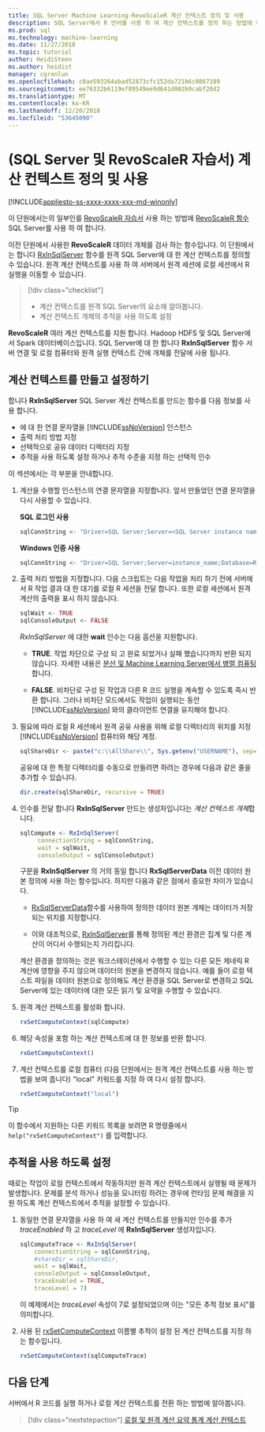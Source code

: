 ```yaml
---
title: SQL Server Machine Learning-RevoScaleR 계산 컨텍스트 정의 및 사용
description: SQL Server에서 R 언어를 사용 하 여 계산 컨텍스트를 정의 하는 방법에 대 한 연습 자습서입니다.
ms.prod: sql
ms.technology: machine-learning
ms.date: 11/27/2018
ms.topic: tutorial
author: HeidiSteen
ms.author: heidist
manager: cgronlun
ms.openlocfilehash: c0ae593264abad52873cfc152da721b6c0867109
ms.sourcegitcommit: ee76332b6119ef89549ee9d641d002b9cabf20d2
ms.translationtype: MT
ms.contentlocale: ko-KR
ms.lasthandoff: 12/20/2018
ms.locfileid: "53645090"
---
```

# <a name="define-and-use-compute-contexts-sql-server-and-revoscaler-tutorial"></a>(SQL Server 및 RevoScaleR 자습서) 계산 컨텍스트 정의 및 사용
[!INCLUDE[appliesto-ss-xxxx-xxxx-xxx-md-winonly](../../includes/appliesto-ss-xxxx-xxxx-xxx-md-winonly.md)]

이 단원에서는의 일부인를 [RevoScaleR 자습서](deepdive-data-science-deep-dive-using-the-revoscaler-packages.md) 사용 하는 방법에 [RevoScaleR 함수](https://docs.microsoft.com/machine-learning-server/r-reference/revoscaler/revoscaler) SQL Server를 사용 하 여 합니다.

이전 단원에서 사용한 **RevoScaleR** 데이터 개체를 검사 하는 함수입니다. 이 단원에서는 합니다 [RxInSqlServer](https://docs.microsoft.com/machine-learning-server/r-reference/revoscaler/rxinsqlserver) 함수를 원격 SQL Server에 대 한 계산 컨텍스트를 정의할 수 있습니다. 원격 계산 컨텍스트를 사용 하 여 서버에서 원격 세션에 로컬 세션에서 R 실행을 이동할 수 있습니다. 

> [!div class="checklist"]
> * 계산 컨텍스트를 원격 SQL Server의 요소에 알아봅니다.
> * 계산 컨텍스트 개체의 추적을 사용 하도록 설정

**RevoScaleR** 여러 계산 컨텍스트를 지원 합니다. Hadoop HDFS 및 SQL Server에서 Spark 데이터베이스입니다. SQL Server에 대 한 합니다 **RxInSqlServer** 함수 서버 연결 및 로컬 컴퓨터와 원격 실행 컨텍스트 간에 개체를 전달에 사용 됩니다.

## <a name="create-and-set-a-compute-context"></a>계산 컨텍스트를 만들고 설정하기

합니다 **RxInSqlServer** SQL Server 계산 컨텍스트를 만드는 함수를 다음 정보를 사용 합니다.

+ 에 대 한 연결 문자열을 [!INCLUDE[ssNoVersion](../../includes/ssnoversion-md.md)] 인스턴스
+ 출력 처리 방법 지정
+ 선택적으로 공유 데이터 디렉터리 지정
+ 추적을 사용 하도록 설정 하거나 추적 수준을 지정 하는 선택적 인수

이 섹션에서는 각 부분을 안내합니다.

1. 계산을 수행할 인스턴스의 연결 문자열을 지정합니다. 앞서 만들었던 연결 문자열을 다시 사용할 수 있습니다.

    **SQL 로그인 사용**

    ```R
    sqlConnString <- "Driver=SQL Server;Server=<SQL Server instance name>; Database=<database name>;Uid=<SQL user nme>;Pwd=<password>"
      ```

    **Windows 인증 사용**

    ```R
    sqlConnString <- "Driver=SQL Server;Server=instance_name;Database=RevoDeepDive;Trusted_Connection=True"
    ```
    
2. 출력 처리 방법을 지정합니다. 다음 스크립트는 다음 작업을 처리 하기 전에 서버에서 R 작업 결과 대 한 대기를 로컬 R 세션을 전달 합니다. 또한 로컬 세션에서 원격 계산의 출력을 표시 하지 않습니다.
  
    ```R
    sqlWait <- TRUE
    sqlConsoleOutput <- FALSE
    ```
  
    *RxInSqlServer* 에 대한 **wait** 인수는 다음 옵션을 지원합니다.
  
    -   **TRUE**. 작업 차단으로 구성 되 고 완료 되었거나 실패 했습니다까지 반환 되지 않습니다.  자세한 내용은 [분산 및 Machine Learning Server에서 병렬 컴퓨팅](https://docs.microsoft.com/machine-learning-server/r/how-to-revoscaler-distributed-computing)합니다.
  
    -   **FALSE**. 비차단로 구성 된 작업과 다른 R 코드 실행을 계속할 수 있도록 즉시 반환 합니다. 그러나 비차단 모드에서도 작업이 실행되는 동안 [!INCLUDE[ssNoVersion](../../includes/ssnoversion-md.md)] 와의 클라이언트 연결을 유지해야 합니다.

3. 필요에 따라 로컬 R 세션에서 원격 공유 사용을 위해 로컬 디렉터리의 위치를 지정 [!INCLUDE[ssNoVersion](../../includes/ssnoversion-md.md)] 컴퓨터와 해당 계정.

    ```R
    sqlShareDir <- paste("c:\\AllShare\\", Sys.getenv("USERNAME"), sep="")
    ```
    
   공유에 대 한 특정 디렉터리를 수동으로 만들려면 하려는 경우에 다음과 같은 줄을 추가할 수 있습니다.

    ```R
    dir.create(sqlShareDir, recursive = TRUE)
    ```

4. 인수를 전달 합니다 **RxInSqlServer** 만드는 생성자입니다는 *계산 컨텍스트 개체*합니다.

    ```R
    sqlCompute <- RxInSqlServer(  
         connectionString = sqlConnString,
         wait = sqlWait,
         consoleOutput = sqlConsoleOutput)
    ```
    
    구문을 **RxInSqlServer** 의 거의 동일 합니다 **RxSqlServerData** 이전 데이터 원본 정의에 사용 하는 함수입니다. 하지만 다음과 같은 점에서 중요한 차이가 있습니다.
      
    - [RxSqlServerData](https://docs.microsoft.com/machine-learning-server/r-reference/revoscaler/rxsqlserverdata)함수를 사용하여 정의한 데이터 원본 개체는 데이터가 저장되는 위치를 지정합니다.
    
    - 이와 대조적으로, [RxInSqlServer](https://docs.microsoft.com/machine-learning-server/r-reference/revoscaler/rxinsqlserver)를 통해 정의된 계산 환경은 집계 및 다른 계산이 어디서 수행되는지 가리킵니다.
    
    계산 환경을 정의하는 것은 워크스테이션에서 수행할 수 있는 다른 모든 제네릭 R 계산에 영향을 주지 않으며 데이터의 원본을 변경하지 않습니다. 예를 들어 로컬 텍스트 파일을 데이터 원본으로 정의해도 계산 환경을 SQL Server로 변경하고 SQL Server에 있는 데이터에 대한 모든 읽기 및 요약을 수행할 수 있습니다.

5. 원격 계산 컨텍스트를 활성화 합니다.

    ```R
    rxSetComputeContext(sqlCompute)
    ```

6. 해당 속성을 포함 하는 계산 컨텍스트에 대 한 정보를 반환 합니다.

    ```R
    rxGetComputeContext()
    ```

7. 계산 컨텍스트를 로컬 컴퓨터 (다음 단원에서는 원격 계산 컨텍스트를 사용 하는 방법을 보여 줍니다) "local" 키워드를 지정 하 여 다시 설정 합니다.

    ```R
    rxSetComputeContext("local")
    ```

> [!Tip]
> 이 함수에서 지원하는 다른 키워드 목록을 보려면 R 명령줄에서 `help("rxSetComputeContext")` 를 입력합니다.

## <a name="enable-tracing"></a>추적을 사용 하도록 설정

때로는 작업이 로컬 컨텍스트에서 작동하지만 원격 계산 컨텍스트에서 실행될 때 문제가 발생합니다. 문제를 분석 하거나 성능을 모니터링 하려는 경우에 런타임 문제 해결을 지원 하도록 계산 컨텍스트에서 추적을 설정할 수 있습니다.

1. 동일한 연결 문자열을 사용 하 여 새 계산 컨텍스트를 만들지만 인수를 추가 *traceEnabled* 하 고 *traceLevel* 에 **RxInSqlServer** 생성자입니다.

    ```R
    sqlComputeTrace <- RxInSqlServer(
        connectionString = sqlConnString,
        #shareDir = sqlShareDir,
        wait = sqlWait,
        consoleOutput = sqlConsoleOutput,
        traceEnabled = TRUE,
        traceLevel = 7)
    ```
  
   이 예제에서는 *traceLevel* 속성이 7로 설정되었으며 이는 "모든 추적 정보 표시"를 의미합니다.

2. 사용 된 [rxSetComputeContext](https://docs.microsoft.com/machine-learning-server/r-reference/revoscaler/rxsetcomputecontext) 이름별 추적이 설정 된 계산 컨텍스트를 지정 하는 함수입니다.

    ```R
    rxSetComputeContext(sqlComputeTrace)
    ```

## <a name="next-steps"></a>다음 단계

서버에서 R 코드를 실행 하거나 로컬 계산 컨텍스트를 전환 하는 방법에 알아봅니다.

> [!div class="nextstepaction"]
> [로컬 및 원격 계산 요약 통계 계산 컨텍스트](../../advanced-analytics/tutorials/deepdive-create-and-run-r-scripts.md)